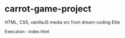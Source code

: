 # carrot-game-project
HTML, CSS, vanillaJS
media src from dream-coding Ellie

Execution : index.html
